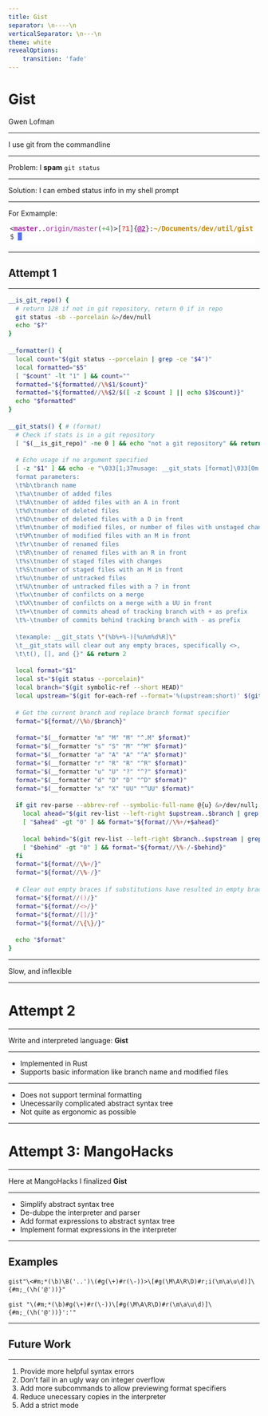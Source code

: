 ```yaml
---
title: Gist
separator: \n----\n
verticalSeparator: \n---\n
theme: white
revealOptions:
    transition: 'fade'
---
```


# Gist

Gwen Lofman

----

I use git from the commandline

----

Problem: I **spam** `git status`

----

Solution: I can embed status info in my shell prompt

----

For Exmample:

![example long gist](img/gist-example-1.png)

----

## Attempt 1

----

```sh
__is_git_repo() {
  # return 128 if not in git repository, return 0 if in repo
  git status -sb --porcelain &>/dev/null
  echo "$?"
}

__formatter() {
  local count="$(git status --porcelain | grep -ce "$4")"
  local formatted="$5"
  [ "$count" -lt "1" ] && count=""
  formatted="${formatted//\%$1/$count}"
  formatted="${formatted//\%$2/$([ -z $count ] || echo $3$count)}"
  echo "$formatted"
}

__git_stats() { # (format)
  # Check if stats is in a git repository
  [ "$(__is_git_repo)" -ne 0 ] && echo "not a git repository" && return 128

  # Echo usage if no argument specified
  [ -z "$1" ] && echo -e "\033[1;37musage: __git_stats [format]\033[0m
  format parameters:
  \t%b\tbranch name
  \t%a\tnumber of added files
  \t%A\tnumber of added files with an A in front
  \t%d\tnumber of deleted files
  \t%D\tnumber of deleted files with a D in front
  \t%m\tnumber of modified files, or number of files with unstaged changes
  \t%M\tnumber of modified files with an M in front
  \t%r\tnumber of renamed files
  \t%R\tnumber of renamed files with an R in front
  \t%s\tnumber of staged files with changes
  \t%S\tnumber of staged files with an M in front
  \t%u\tnumber of untracked files
  \t%U\tnumber of untracked files with a ? in front
  \t%x\tnumber of confilcts on a merge
  \t%X\tnumber of confilcts on a merge with a UU in front
  \t%+\tnumber of commits ahead of tracking branch with + as prefix
  \t%-\tnumber of commits behind tracking branch with - as prefix

  \texample: __git_stats \"(%b%+%-)[%u%m%d%R]\"
  \t__git_stats will clear out any empty braces, specifically <>,
  \t\t(), [], and {}" && return 2

  local format="$1"
  local st="$(git status --porcelain)"
  local branch="$(git symbolic-ref --short HEAD)"
  local upstream="$(git for-each-ref --format='%(upstream:short)' $(git symbolic-ref -q HEAD))"

  # Get the current branch and replace branch format specifier
  format="${format//\%b/$branch}"

  format="$(__formatter "m" "M" "M" "^.M" $format)"
  format="$(__formatter "s" "S" "M" "^M" $format)"
  format="$(__formatter "a" "A" "A" "^A" $format)"
  format="$(__formatter "r" "R" "R" "^R" $format)"
  format="$(__formatter "u" "U" "?" "^?" $format)"
  format="$(__formatter "d" "D" "D" "^D" $format)"
  format="$(__formatter "x" "X" "UU" "^UU" $format)"

  if git rev-parse --abbrev-ref --symbolic-full-name @{u} &>/dev/null; then
    local ahead="$(git rev-list --left-right $upstream..$branch | grep -c '>')"
    [ "$ahead" -gt "0" ] && format="${format//\%+/+$ahead}"

    local behind="$(git rev-list --left-right $branch..$upstream | grep -c '>')"
    [ "$behind" -gt "0" ] && format="${format//\%-/-$behind}"
  fi
  format="${format//\%+/}"
  format="${format//\%-/}"

  # Clear out empty braces if substitutions have resulted in empty braces
  format="${format//()/}"
  format="${format//<>/}"
  format="${format//[]/}"
  format="${format//\{\}/}"

  echo "$format"
}

```

----

Slow, and inflexible

----

# Attempt 2

----

Write and interpreted language: **Gist**

----

- Implemented in Rust
- Supports basic information like branch name and modified files

----

- Does not support terminal formatting
- Unecessarily complicated abstract syntax tree
- Not quite as ergonomic as possible

----

# Attempt 3: MangoHacks

----

Here at MangoHacks I finalized **Gist**

----

- Simplify abstract syntax tree
- De-dubpe the interpreter and parser
- Add format expressions to abstract syntax tree
- Implement format expressions in the interpreter

----

## Examples

```
gist"\<#m;*(\b)\B('..')\(#g(\+)#r(\-))>\[#g(\M\A\R\D)#r;i(\m\a\u\d)]\{#m;_(\h('@'))}"
```

```
gist "\(#m;*(\b)#g(\+)#r(\-))\[#g(\M\A\R\D)#r(\m\a\u\d)]\{#m;_(\h('@'))}':'"
```

----

## Future Work

----

1. Provide more helpful syntax errors
2. Don't fail in an ugly way on integer overflow
3. Add more subcommands to allow previewing format specifiers
4. Reduce unecessary copies in the interpreter
5. Add a strict mode

